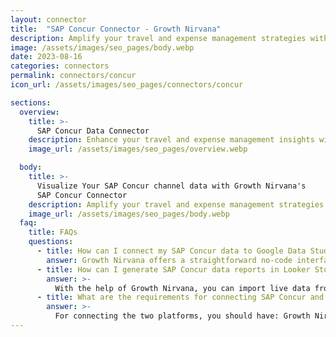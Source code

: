 ```yaml
---
layout: connector
title:  "SAP Concur Connector - Growth Nirvana"
description: Amplify your travel and expense management strategies with SAP Concur insights integrated into Looker Studio.
image: /assets/images/seo_pages/body.webp
date: 2023-08-16
categories: connectors
permalink: connectors/concur
icon_url: /assets/images/seo_pages/connectors/concur

sections:
  overview:
    title: >-
      SAP Concur Data Connector
    description: Enhance your travel and expense management insights with SAP Concur integration. Seamlessly merge travel and expense data from SAP Concur with Looker Studio's analytical capabilities, unlocking insights that shape expense strategies, travel patterns, and operational excellence.
    image_url: /assets/images/seo_pages/overview.webp

  body:
    title: >-
      Visualize Your SAP Concur channel data with Growth Nirvana's
      SAP Concur Connector
    description: Amplify your travel and expense management strategies with SAP Concur insights integrated into Looker Studio.
    image_url: /assets/images/seo_pages/body.webp
  faq:
    title: FAQs
    questions:
      - title: How can I connect my SAP Concur data to Google Data Studio/Looker Studio?
        answer: Growth Nirvana offers a straightforward no-code interface to connect to SAP Concur data sources.
      - title: How can I generate SAP Concur data reports in Looker Studio?
        answer: >-
          With the help of Growth Nirvana, you can import live data from SAP Concur into Looker Studio. These data can be viewed in charts, tables, and dashboards to generate branded reports that can be shared instantly.
      - title: What are the requirements for connecting SAP Concur and Looker Studio?
        answer: >-
          For connecting the two platforms, you should have: Growth Nirvana Account and SAP Concur Ads Account
---
```

